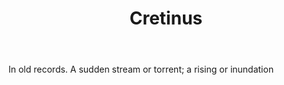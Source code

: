 ---
title: Cretinus
letter: C
permalink: "/definitions/bld-cretinus.html"
body: In old records. A sudden stream or torrent; a rising or inundation
published_at: '2018-07-07'
source: Black's Law Dictionary 2nd Ed (1910)
layout: post
---